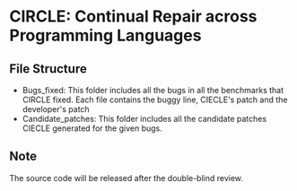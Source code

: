 # CIRCLE: Continual Repair across Programming Languages

## File Structure

- Bugs_fixed: This folder includes all the bugs in all the benchmarks that CIRCLE fixed. Each file contains the buggy line, CIECLE's patch and the developer's patch
- Candidate_patches: This folder includes all the candidate patches CIECLE generated for the given bugs.

## Note

The source code will be released after the double-blind review.
